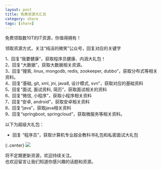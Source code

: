 ```yaml
---
layout: post
title: 免费资源大汇总
category: share
tags: [share]
---
```


免费领取数10T的IT资源，你值得拥有！

领取资源方式，关注“纯洁的微笑”公众号，回复对应的关键字

1、回复“我要健康”，获取程序员健康、内涵大礼包！   
2、回复“大数据”，获取大数据相关资源。   
3、回复“搜索, linux, mongodb, redis, zookeeper, dubbo”，获取分布式等相关资料。   
4、回复“基础, git, xml, jni, java8, 设计模式, svn”，获取对应的基础资料  
5、回复“面试, 面试资料, 简历”，获取面试相关的资料  
6、回复“微信, 小程序”，获取小程序相关资料   
7、回复“安卓, android”，获取安卓相关资料   
8、回复“java”，获取java相关资料    
9、回复“springboot, springcloud”，获取微服务等相关资料。   


以下为超级大礼包：

- 回复 “程序员”，获取计算机专业超全教科书礼包和私密面试大礼包 

{:.center}
![](http://www.ityouknow.com/assets/images/2017/book/programmer.jpeg)  

将不定期更新资源，欢迎持续关注。  
也欢迎留言让我们知道你感兴趣的话题和资源。